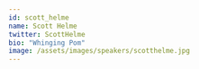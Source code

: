 ```yaml
---
id: scott_helme
name: Scott Helme
twitter: ScottHelme
bio: "Whinging Pom"
image: /assets/images/speakers/scotthelme.jpg
---
```

